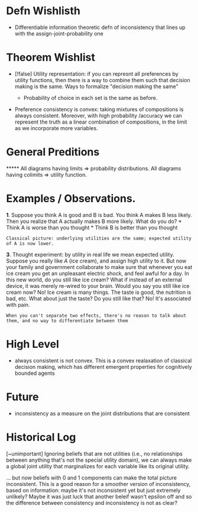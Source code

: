 # Defn Wishlisth

- Differentiable information theoretic defn of inconsistency that lines up with the assign-joint-probability one

# Theorem Wishlist

 - [!false] Utility representation: if you can represnt all preferences by utility functions, then there is a way to combine them such that decision making is the same. Ways to formalize "decision making the same"
	- Probability of choice in each set is the same as before.

 - Preference consistency is convex: taking mixtures of compositions is always consistent. Moreover, with high probability /accuracy we can represent the truth as a linear combination of compositions, in the limit as we incorporate more variables.

# General Preditions



***** All diagrams having limits => probability distributions. All diagrams having colimits => utility function.

# Examples / Observations.

**1**. Suppose you think A is good and B is bad. You think A makes B less likely. Then you realize that A actually makes B more likely. What do you do?
	* Think A is worse than you thought
	* Think B is better than you thought
	
	Classical picture: underlying utilities are the same; expected utility of A is now lower.

	
**3**. Thought experiment: by utility in real life we mean expected utility.
 	Suppose you really like $A$ (ice cream), and assign high utility to it. But now your family and government collaborate to make sure that whenever you eat ice cream you get an unpleasant electric shock, and feel awful for a day. In this new world, do you still like ice cream?  What if instead of an external device, it was merely re-wired to your brain. Would you say you still like ice cream now?
		No! Ice cream is many things. The taste is good, the nutrition is bad, etc. 
	What about just the taste? Do you still like that?
		No! It's associated with pain.
		
	When you can't separate two effects, there's no reason to talk about them, and no way to differentiate between them
		
	
# High Level
 - always consistent is not convex. This is a convex realaxation of classical decision making, which has different emergent properties for cognitively bounded agents
 
 
# Future
- inconsistency as a measure on the joint distributions that are consistent


# Historical Log
[~unimportant]
Ignoring beliefs that are not utilities (i.e., no relationships between anything that's not the special utility domain), we can always make a global joint utility that marginalizes for each variable like its original utility. 
 
... but now beliefs with 0 and 1 components can make the total picture inconsistent. This is a good reason for a smoother version of inconsistency, based on information: maybe it's not inconsistent yet but just extremely unlikely? Maybe it was just luck that another beleif wasn't epsilon off and so the difference between consistency and inconsistency is not as clear?
   
